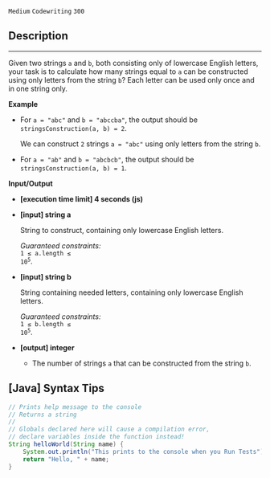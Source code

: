 `Medium`	`Codewriting` 	`300`

## Description

---

Given two strings <code>a</code> and <code>b</code>, both consisting only of lowercase English letters, your task is to calculate how many strings equal to <code>a</code> can be constructed using only letters from the string <code>b</code>? Each letter can be used only once and in one string only.

**Example**

- For <code>a = "abc"</code> and <code>b = "abccba"</code>, the output should be <code>stringsConstruction(a, b) = 2</code>.

  We can construct <code>2</code> strings <code>a = "abc"</code> using only letters from the string <code>b</code>.

- For <code>a = "ab"</code> and <code>b = "abcbcb"</code>, the output should be <code>stringsConstruction(a, b) = 1</code>.

**Input/Output**

- **[execution time limit] 4 seconds (js)**

- **[input] string a**

  String to construct, containing only lowercase English letters.<br>

  _Guaranteed constraints:_<br>
  <code>1 ≤ a.length ≤ 10<sup>5</sup></code>.

- **[input] string b**

  String containing needed letters, containing only lowercase English letters.<br>

  _Guaranteed constraints:_<br>
  <code>1 ≤ b.length ≤ 10<sup>5</sup></code>.

- **[output] integer**
  - The number of strings <code>a</code> that can be constructed from the string <code>b</code>.

## [Java] Syntax Tips

``` java
// Prints help message to the console
// Returns a string
// 
// Globals declared here will cause a compilation error,
// declare variables inside the function instead!
String helloWorld(String name) {
    System.out.println("This prints to the console when you Run Tests");
    return "Hello, " + name;
}
```
